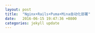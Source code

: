 ```yaml
---
layout: post
title:  "Nginx+Rails+Puma+Mina自动化部署"
date:   2016-06-15 19:47:36 +0800
categories: jekyll update
---
```


